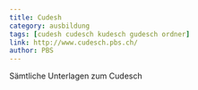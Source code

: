 ```yaml
---
title: Cudesh
category: ausbildung
tags: [cudesh cudesch kudesch gudesch ordner]
link: http://www.cudesch.pbs.ch/
author: PBS
---
```


Sämtliche Unterlagen zum Cudesch

